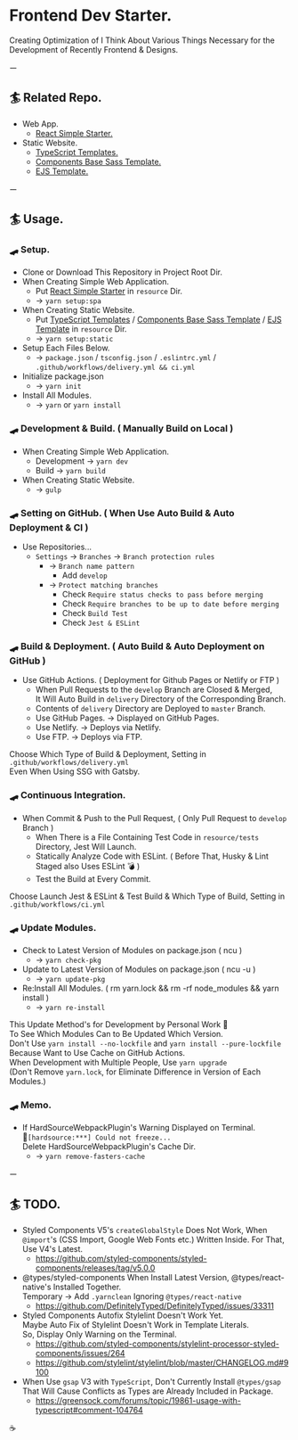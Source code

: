 # Frontend Dev Starter.

Creating Optimization of I Think About Various Things Necessary for the Development of Recently Frontend & Designs.

ー  

## 🏄‍ Related Repo.  
- Web App.  
  - [React Simple Starter.](https://github.com/kojiyamauchi/react-simple-starter)  
- Static Website.  
  - [TypeScript Templates.](https://github.com/kojiyamauchi/typescript-templates)
  - [Components Base Sass Template.](https://github.com/kojiyamauchi/component-base-sass-template)
  - [EJS Template.](https://github.com/kojiyamauchi/ejs-template)  

ー  

## 🏄‍ Usage.  
### 🛹 Setup.
- Clone or Download This Repository in Project Root Dir.
- When Creating Simple Web Application.
  - Put [React Simple Starter](https://github.com/kojiyamauchi/react-simple-starter) in `resource` Dir.
  - -> `yarn setup:spa`
- When Creating Static Website.
  - Put [TypeScript Templates](https://github.com/kojiyamauchi/typescript-templates) / [Components Base Sass Template](https://github.com/kojiyamauchi/component-base-sass-template) / [EJS Template](https://github.com/kojiyamauchi/ejs-template) in `resource` Dir.
  - -> `yarn setup:static`  
- Setup Each Files Below.
  - -> `package.json` / `tsconfig.json` / `.eslintrc.yml` / `.github/workflows/delivery.yml && ci.yml`
- Initialize package.json
  - -> `yarn init`
- Install All Modules.
  - -> `yarn` or `yarn install`  

### 🛹 Development & Build. ( Manually Build on Local )
- When Creating Simple Web Application.
  - Development -> `yarn dev`
  - Build -> `yarn build`
- When Creating Static Website.
  - -> `gulp`  

### 🛹 Setting on GitHub. ( When Use Auto Build & Auto Deployment & CI )
- Use Repositories...
  - `Settings` -> `Branches` -> `Branch protection rules`
    - -> `Branch name pattern`
      - Add `develop`
    - -> `Protect matching branches`
      - Check `Require status checks to pass before merging`
      - Check `Require branches to be up to date before merging`
      - Check `Build Test`
      - Check `Jest & ESLint`

### 🛹 Build & Deployment. ( Auto Build & Auto Deployment on GitHub )
- Use GitHub Actions. ( Deployment for Github Pages or Netlify or FTP )  
  - When Pull Requests to the `develop` Branch are Closed & Merged,  
    It Will Auto Build in `delivery` Directory of the Corresponding Branch.
  - Contents of `delivery` Directory are Deployed to `master` Branch.
  - Use GitHub Pages. -> Displayed on GitHub Pages.
  - Use Netlify. -> Deploys via Netlify.
  - Use FTP. -> Deploys via FTP.  

Choose Which Type of Build & Deployment, Setting in `.github/workflows/delivery.yml`  
Even When Using SSG with Gatsby.

### 🛹 Continuous Integration.
- When Commit & Push to the Pull Request, ( Only Pull Request to `develop` Branch )
  - When There is a File Containing Test Code in  `resource/tests` Directory, Jest Will Launch.
  - Statically Analyze Code with ESLint. ( Before That, Husky & Lint Staged also Uses ESLint 💣 )
  - Test the Build at Every Commit.  

Choose Launch Jest & ESLint & Test Build & Which Type of Build, Setting in `.github/workflows/ci.yml`  

### 🛹 Update Modules.
- Check to Latest Version of Modules on package.json ( ncu )
  - -> `yarn check-pkg`
- Update to Latest Version of Modules on package.json ( ncu -u )
  - -> `yarn update-pkg`
- Re:Install All Modules. ( rm yarn.lock && rm -rf node_modules && yarn install )
  - -> `yarn re-install`  

This Update Method's for Development by Personal Work 🤔  
To See Which Modules Can to Be Updated Which Version.  
Don't Use `yarn install --no-lockfile` and `yarn install --pure-lockfile`  
Because Want to Use Cache on GitHub Actions.   
When Development with Multiple People, Use `yarn upgrade`  
(Don't Remove `yarn.lock`, for Eliminate Difference in Version of Each Modules.)  

### 🛹 Memo.
- If HardSourceWebpackPlugin's Warning Displayed on Terminal.  
🔎`[hardsource:***] Could not freeze...`  
Delete HardSourceWebpackPlugin's Cache Dir.  
  - -> `yarn remove-fasters-cache`

ー  

## 🏄‍ TODO.
- Styled Components V5's `createGlobalStyle` Does Not Work, When `@import`'s (CSS Import, Google Web Fonts etc.) Written Inside. For That, Use V4's Latest.
  - <https://github.com/styled-components/styled-components/releases/tag/v5.0.0>
- @types/styled-components When Install Latest Version, @types/react-native's Installed Together.  
  Temporary -> Add `.yarnclean` Ignoring `@types/react-native`
  - <https://github.com/DefinitelyTyped/DefinitelyTyped/issues/33311>  
- Styled Components Autofix Stylelint Doesn't Work Yet.  
  Maybe Auto Fix of Stylelint Doesn't Work in Template Literals.  
  So, Display Only Warning on the Terminal.
  - <https://github.com/styled-components/stylelint-processor-styled-components/issues/264>  
  - <https://github.com/stylelint/stylelint/blob/master/CHANGELOG.md#9100>
- When Use `gsap` V3 with `TypeScript`, Don't Currently Install `@types/gsap`  
  That Will Cause Conflicts as Types are Already Included in Package.
  - <https://greensock.com/forums/topic/19861-usage-with-typescript#comment-104764>  

☕️
